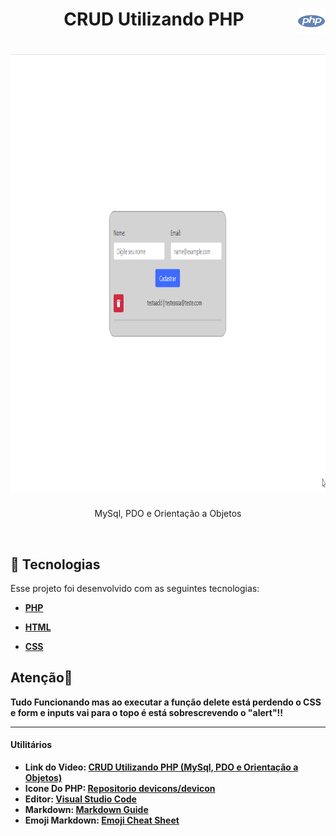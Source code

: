 
<h1 align="center">CRUD Utilizando PHP<img alt="JS" align="right" height="40" width="45" src="https://github.com/devicons/devicon/blob/master/icons/php/php-plain.svg"></h1>

<h1 align="center">
  <img src="./img/crud-ensinamento-db.gif" width="100%" height="700px">
</h1>

<p class="lead" align="center">MySql, PDO e Orientação a Objetos</p>

<br>


 ## 🚀 Tecnologias

Esse projeto foi desenvolvido com as seguintes tecnologias:

- **[PHP](https://www.w3schools.com/php/)**

- **[HTML](https://www.w3schools.com/html/)**

- **[CSS](https://www.w3schools.com/css/)**


## Atenção🔴

**Tudo Funcionando mas ao executar a função delete está perdendo o CSS e form e inputs vai para o topo é está sobrescrevendo o "alert"!!**


<hr/>

#### **Utilitários**

- **Link do Video: [CRUD Utilizando PHP (MySql, PDO e Orientação a Objetos)](https://www.youtube.com/watch?v=HFbKHIj6MSM)**
- **Icone Do PHP: [Repositorio devicons/devicon](https://github.com/devicons/devicon/tree/master/icons)**
- **Editor: [Visual Studio Code](https://code.visualstudio.com/)**
- **Markdown: [Markdown Guide](https://www.markdownguide.org/basic-syntax/)**
- **Emoji Markdown: [Emoji Cheat Sheet](https://github.com/ikatyang/emoji-cheat-sheet)**

